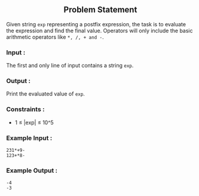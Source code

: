 <h2 align = "center">Problem Statement</h2>

Given string `exp` representing a postfix expression, the task is to evaluate the expression and find the final value. Operators will only include the basic arithmetic operators like `*, /, + and -`.

### Input :
The first and only line of input contains a string `exp`.

### Output :
Print the evaluated value of `exp`.

### Constraints :
<ul><li>1 ≤ |exp| ≤ 10^5</li></ul>

### Example Input :
```
231*+9-
123+*8-
```

### Example Output :
```
-4
-3
```
